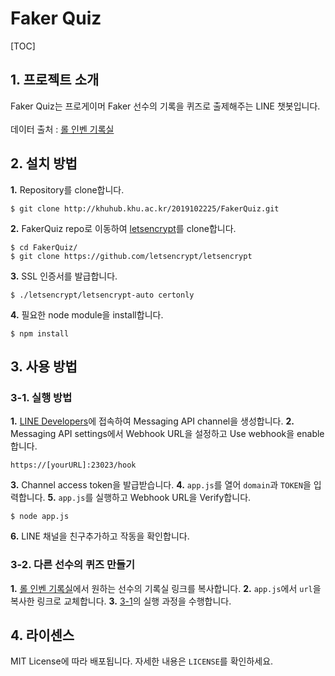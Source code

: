 # Faker Quiz

[TOC]

## 1. 프로젝트 소개
Faker Quiz는 프로게이머 Faker 선수의 기록을 퀴즈로 출제해주는 LINE 챗봇입니다.<br><br>
데이터 출처 : [롤 인벤 기록실](http://lol.inven.co.kr/dataninfo/proteam/progamer.php?code=135)

## 2. 설치 방법
**1.** Repository를 clone합니다.

```
$ git clone http://khuhub.khu.ac.kr/2019102225/FakerQuiz.git
```

**2.** FakerQuiz repo로 이동하여 [letsencrypt](https://letsencrypt.org/ko/)를 clone합니다.

```
$ cd FakerQuiz/
$ git clone https://github.com/letsencrypt/letsencrypt
```

**3.** SSL 인증서를 발급합니다.

```
$ ./letsencrypt/letsencrypt-auto certonly
```

**4.** 필요한 node module을 install합니다.

```
$ npm install
```

## 3. 사용 방법
### 3-1. 실행 방법
**1.** [LINE Developers](https://developers.line.biz/en/)에 접속하여 Messaging API channel을 생성합니다.
**2.** Messaging API settings에서 Webhook URL을 설정하고 Use webhook을 enable합니다.

```
https://[yourURL]:23023/hook
```

**3.** Channel access token을 발급받습니다.
**4.** `app.js`를 열어 `domain`과 `TOKEN`을 입력합니다.
**5.** `app.js`를 실행하고 Webhook URL을 Verify합니다.

```
$ node app.js
```

**6.** LINE 채널을 친구추가하고 작동을 확인합니다.

### 3-2. 다른 선수의 퀴즈 만들기
**1.** [롤 인벤 기록실](http://lol.inven.co.kr/dataninfo/match/playerList.php)에서 원하는 선수의 기록실 링크를 복사합니다.
**2.** `app.js`에서 `url`을 복사한 링크로 교체합니다.
**3.** [3-1](http://khuhub.khu.ac.kr/2019102225/FakerQuiz#3-1-%EC%8B%A4%ED%96%89-%EB%B0%A9%EB%B2%95)의 실행 과정을 수행합니다.

## 4. 라이센스
MIT License에 따라 배포됩니다. 자세한 내용은 `LICENSE`를 확인하세요.<br>